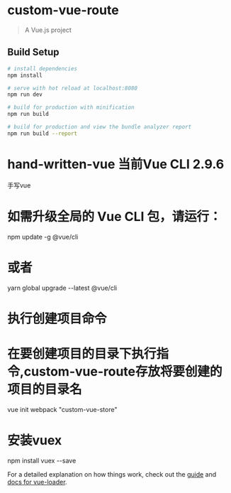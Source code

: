 # custom-vue-route

> A Vue.js project

## Build Setup

``` bash
# install dependencies
npm install

# serve with hot reload at localhost:8080
npm run dev

# build for production with minification
npm run build

# build for production and view the bundle analyzer report
npm run build --report
```

# hand-written-vue 当前Vue CLI 2.9.6
手写vue

# 如需升级全局的 Vue CLI 包，请运行：
npm update -g @vue/cli

# 或者
yarn global upgrade --latest @vue/cli

# 执行创建项目命令
# 在要创建项目的目录下执行指令,custom-vue-route存放将要创建的项目的目录名
vue init webpack "custom-vue-store"

# 安装vuex
npm install vuex --save 




For a detailed explanation on how things work, check out the [guide](http://vuejs-templates.github.io/webpack/) and [docs for vue-loader](http://vuejs.github.io/vue-loader).
